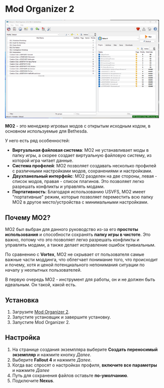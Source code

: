 # Mod Organizer 2

![mo2](./assets/mo2.png)

**MO2** - это менеджер игровых модов с открытым исходным кодом, в основном используемые для Bethesda.

У него есть ряд особенностей:

- **Виртуальная файловая система**: MO2 не устанавливает моды в папку игры, а скорее создает виртуальную файловую систему, из которой игра читает данные.
- **Система профелей**: MO2 позволяет создавать несколько профилей с различными настройками модов, сохранениями и настройками.
- **Двухпанельный интерфейс**: MO2 разделен на две стороны, левая - список модов, правая - список плагинов. Это позволяет легко разрешать конфликты и управлять модами.
- **Портативность**: Благодаря использованию USVFS, MO2 имеет "портативные" режим, которые позволяет переместить всю папку MO2 в другое место/устройства с минимальными настройками.

## Почему MO2?

MO2 был выбран для данного руководство из-за его **простоты использования** и способности сохранять **папку игры в чистоте**.
Это важно, потому что это позволяет легко разрешать конфликты и управлять модами, а также делает исправление ошибок тривиальным.

По сравнению с **Vortex**, MO2 не скрывает от пользователя самые важные части моддинга, что облегчает понимание того, что происходит и почему, хотя и ценой потенциального непонимания ситуации по началу у неопытных пользователей.

В первую очередь MO2 - инструмент для работы, он и не должен быть идеальным. Он такой, какой есть.

## Установка

1. Загрузите [Mod Organizer 2](https://www.nexusmods.com/site/mods/874).
2. Запустите установщик и завершите установку.
3. Запустите Mod Organizer 2.

## Настройка

1. На странице создания экземпляра выберите **Создать переносимый экземпляр** и нажмите кнопку *Далее*.
2. Выберите **Fallout 4** и нажмите *Далее*.
3. Когда вас спросят о настройках профиля, **включите все параметры** и нажмите *Далее*
4. Путь для сохранения файлов оставьте **по-умолчанию**.
5. Подключите **Nexus**.